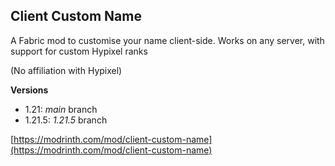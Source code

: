## Client Custom Name

A Fabric mod to customise your name client-side. Works on any server, with support for custom Hypixel ranks

(No affiliation with Hypixel)

**Versions**
- 1.21: _main_ branch
- 1.21.5: _1.21.5_ branch


[https://modrinth.com/mod/client-custom-name](https://modrinth.com/mod/client-custom-name)
